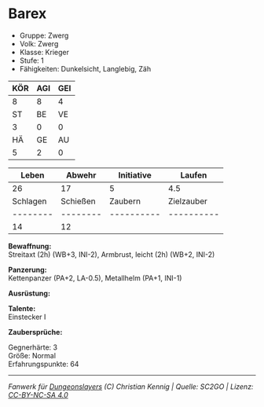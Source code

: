 # Barex  
- Gruppe: Zwerg  
- Volk: Zwerg  
- Klasse: Krieger  
- Stufe: 1  
- Fähigkeiten: Dunkelsicht, Langlebig, Zäh  


| KÖR | AGI | GEI |  
| --- | --- | --- |  
| 8   | 8   | 4   |
| ST  | BE  | VE  |  
| 3   | 0   | 0   |
| HÄ  | GE  | AU  |  
| 5   | 2   | 0   |


| Leben    | Abwehr   | Initiative | Laufen     |
| -------- | -------- | ---------- | ---------- |
| 26       | 17       | 5          | 4.5        |
| Schlagen | Schießen | Zaubern    | Zielzauber |
| -------- | -------- | ---------- | ---------- |
| 14       | 12       |            |            |

**Bewaffnung:**  
Streitaxt (2h) (WB+3, INI-2), Armbrust, leicht (2h) (WB+2, INI-2)

**Panzerung:**  
Kettenpanzer (PA+2, LA-0.5), Metallhelm (PA+1, INI-1)

**Ausrüstung:**  


**Talente:**  
Einstecker I

**Zaubersprüche:**  


Gegnerhärte: 3  
Größe: Normal  
Erfahrungspunkte: 64  



___
*Fanwerk für [Dungeonslayers](https://www.dungeonslayers.net/) (C) Christian Kennig | Quelle: SC2GO | Lizenz: [CC-BY-NC-SA 4.0](https://creativecommons.org/licenses/by-nc-sa/4.0/deed.de)*